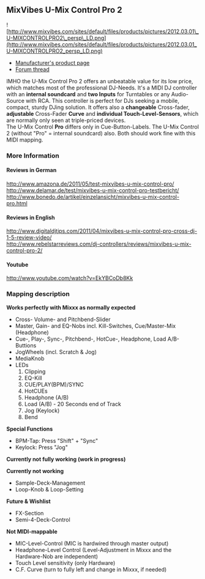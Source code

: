 ## MixVibes U-Mix Control Pro 2

![http://www.mixvibes.com/sites/default/files/products/pictures/2012.03.01\_U-MIXCONTROLPRO2\_persp\_LD.png](http://www.mixvibes.com/sites/default/files/products/pictures/2012.03.01_U-MIXCONTROLPRO2_persp_LD.png)

  - [Manufacturer's product
    page](http://www.mixvibes.com/products/u-mix-control-pro-2)
  - [Forum thread](http://mixxx.org/forums/viewtopic.php?f=7&t=4892)

IMHO the U-Mix Control Pro 2 offers an unbeatable value for its low
price, which matches most of the professional DJ-Needs. It's a MIDI DJ
controller with an **internal soundcard** and **two Inputs** for
Turntables or any Audio-Source with RCA. This controller is perfect for
DJs seeking a mobile, compact, sturdy DJing solution. It offers also a
**changeable** Cross-fader, **adjustable** Cross-Fader **Curve** and
**individual Touch-Level-Sensors**, which are normally only seen at
triple-priced devices.  
The U-Mix Control **Pro** differs only in Cue-Button-Labels. The U-Mix
Control 2 (without "Pro" = internal soundcard) also. Both should work
fine with this MIDI mapping.

### More Information

#### Reviews in German

<http://www.amazona.de/2011/05/test-mixvibes-u-mix-control-pro/>  
<http://www.delamar.de/test/mixvibes-u-mix-control-pro-testbericht/>  
<http://www.bonedo.de/artikel/einzelansicht/mixvibes-u-mix-control-pro.html>

#### Reviews in English

<http://www.digitaldjtips.com/2011/04/mixvibes-u-mix-control-pro-cross-dj-1-5-review-video/>  
<http://www.rebelstarreviews.com/dj-controllers/reviews/mixvibes-u-mix-control-pro-2/>  

#### Youtube

<http://www.youtube.com/watch?v=EkYBCoDb8Kk>

### Mapping description

**<span class="underline">Works perfectly with Mixxx as normally
expected</span>**

  - Cross- Volume- and Pitchbend-Slider
  - Master, Gain- and EQ-Nobs incl. Kill-Switches, Cue/Master-Mix
    (Headphone)
  - Cue-, Play-, Sync-, Pitchbend-, HotCue-, Headphone, Load
    A/B-Buttions
  - JogWheels (incl. Scratch & Jog)
  - MediaKnob
  - LEDs
    1.  Clipping
    2.  EQ-Kill
    3.  CUE/PLAY(BPM)/SYNC
    4.  HotCUEs
    5.  Headphone (A/B)
    6.  Load (A/B) - 20 Seconds end of Track
    7.  Jog (Keylock)
    8.  Bend

**<span class="underline">Special Functions</span>**

  - BPM-Tap: Press "Shift" + "Sync"
  - Keylock: Press "Jog"

**<span class="underline">Currently not fully working (work in
progress)</span>**

**<span class="underline">Currently not working</span>**

  - Sample-Deck-Management
  - Loop-Knob & Loop-Setting

**<span class="underline">Future & Wishlist</span>**

  - FX-Section 
  - Semi-4-Deck-Control 

**<span class="underline">Not MIDI-mappable</span>**

  - MIC-Level-Control (MIC is hardwired through master output)
  - Headphone-Level Control (Level-Adjustment in Mixxx and the
    Hardware-Nob are independent)
  - Touch Level sensitivity (only Hardware)
  - C.F. Curve (turn to fully left and change in Mixxx, if needed)
